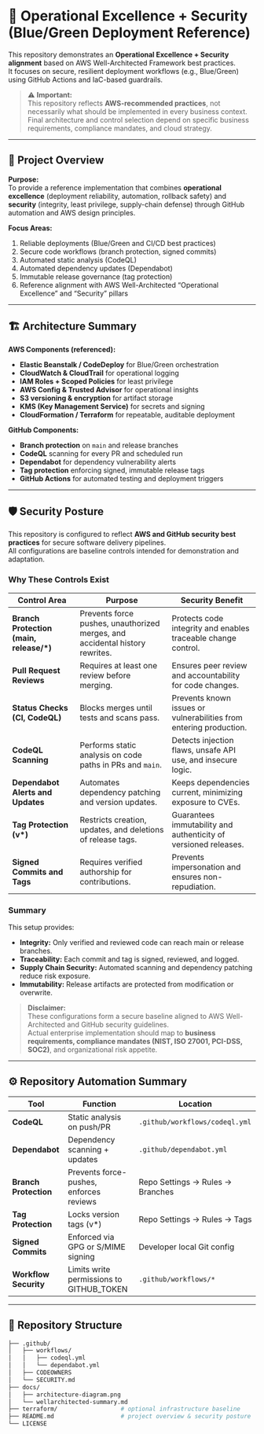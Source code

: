 # 🧩 Operational Excellence + Security (Blue/Green Deployment Reference)

This repository demonstrates an **Operational Excellence + Security alignment** based on AWS Well-Architected Framework best practices.  
It focuses on secure, resilient deployment workflows (e.g., Blue/Green) using GitHub Actions and IaC-based guardrails.

> ⚠️ **Important:**  
> This repository reflects **AWS-recommended practices**, not necessarily what should be implemented in every business context.  
> Final architecture and control selection depend on specific business requirements, compliance mandates, and cloud strategy.

---

## 📘 Project Overview

**Purpose:**  
To provide a reference implementation that combines **operational excellence** (deployment reliability, automation, rollback safety) and **security** (integrity, least privilege, supply-chain defense) through GitHub automation and AWS design principles.

**Focus Areas:**
1. Reliable deployments (Blue/Green and CI/CD best practices)
2. Secure code workflows (branch protection, signed commits)
3. Automated static analysis (CodeQL)
4. Automated dependency updates (Dependabot)
5. Immutable release governance (tag protection)
6. Reference alignment with AWS Well-Architected “Operational Excellence” and “Security” pillars

---

## 🏗️ Architecture Summary

**AWS Components (referenced):**
- **Elastic Beanstalk / CodeDeploy** for Blue/Green orchestration  
- **CloudWatch & CloudTrail** for operational logging  
- **IAM Roles + Scoped Policies** for least privilege  
- **AWS Config & Trusted Advisor** for operational insights  
- **S3 versioning & encryption** for artifact storage  
- **KMS (Key Management Service)** for secrets and signing  
- **CloudFormation / Terraform** for repeatable, auditable deployment

**GitHub Components:**
- **Branch protection** on `main` and release branches  
- **CodeQL** scanning for every PR and scheduled run  
- **Dependabot** for dependency vulnerability alerts  
- **Tag protection** enforcing signed, immutable release tags  
- **GitHub Actions** for automated testing and deployment triggers  

---

## 🛡️ Security Posture

This repository is configured to reflect **AWS and GitHub security best practices** for secure software delivery pipelines.  
All configurations are baseline controls intended for demonstration and adaptation.

### Why These Controls Exist

| Control Area | Purpose | Security Benefit |
|---------------|----------|------------------|
| **Branch Protection (main, release/\*)** | Prevents force pushes, unauthorized merges, and accidental history rewrites. | Protects code integrity and enables traceable change control. |
| **Pull Request Reviews** | Requires at least one review before merging. | Ensures peer review and accountability for code changes. |
| **Status Checks (CI, CodeQL)** | Blocks merges until tests and scans pass. | Prevents known issues or vulnerabilities from entering production. |
| **CodeQL Scanning** | Performs static analysis on code paths in PRs and `main`. | Detects injection flaws, unsafe API use, and insecure logic. |
| **Dependabot Alerts and Updates** | Automates dependency patching and version updates. | Keeps dependencies current, minimizing exposure to CVEs. |
| **Tag Protection (v\*)** | Restricts creation, updates, and deletions of release tags. | Guarantees immutability and authenticity of versioned releases. |
| **Signed Commits and Tags** | Requires verified authorship for contributions. | Prevents impersonation and ensures non-repudiation. |

### Summary

This setup provides:
- **Integrity:** Only verified and reviewed code can reach main or release branches.  
- **Traceability:** Each commit and tag is signed, reviewed, and logged.  
- **Supply Chain Security:** Automated scanning and dependency patching reduce risk exposure.  
- **Immutability:** Release artifacts are protected from modification or overwrite.  

> **Disclaimer:**  
> These configurations form a secure baseline aligned to AWS Well-Architected and GitHub security guidelines.  
> Actual enterprise implementation should map to **business requirements, compliance mandates (NIST, ISO 27001, PCI-DSS, SOC2)**, and organizational risk appetite.

---

## ⚙️ Repository Automation Summary

| Tool | Function | Location |
|------|-----------|-----------|
| **CodeQL** | Static analysis on push/PR | `.github/workflows/codeql.yml` |
| **Dependabot** | Dependency scanning + updates | `.github/dependabot.yml` |
| **Branch Protection** | Prevents force-pushes, enforces reviews | Repo Settings → Rules → Branches |
| **Tag Protection** | Locks version tags (v\*) | Repo Settings → Rules → Tags |
| **Signed Commits** | Enforced via GPG or S/MIME signing | Developer local Git config |
| **Workflow Security** | Limits write permissions to GITHUB_TOKEN | `.github/workflows/*` |

---

## 🧱 Repository Structure

```bash
├── .github/
│   ├── workflows/
│   │   ├── codeql.yml
│   │   └── dependabot.yml
│   ├── CODEOWNERS
│   └── SECURITY.md
├── docs/
│   ├── architecture-diagram.png
│   └── wellarchitected-summary.md
├── terraform/                  # optional infrastructure baseline
├── README.md                   # project overview & security posture
└── LICENSE


